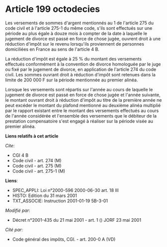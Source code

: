 # Article 199 octodecies

Les versements de sommes d'argent mentionnés au 1 de l'article 275 du code civil et à l'article 275-1 du même code, s'ils
sont effectués sur une période au plus égale à douze mois à compter de la date à laquelle le jugement de divorce est passé en
force de chose jugée, ouvrent droit à une réduction d'impôt sur le revenu lorsqu'ils proviennent de personnes domiciliées en
France au sens de l'article 4 B.

La réduction d'impôt est égale à 25 % du montant des versements effectués conformément à la convention de divorce homologuée
par le juge ou fixé par le jugement de divorce, en application de l'article 274 du code civil. Les sommes ouvrant droit à
réduction d'impôt sont retenues dans la limite de 200 000 F sur la période mentionnée au premier alinéa.

Lorsque les versements sont répartis sur l'année au cours de laquelle le jugement de divorce est passé en force de chose
jugée et l'année suivante, le montant ouvrant droit à réduction d'impôt au titre de la première année ne peut excéder le
montant du plafond mentionné au deuxième alinéa multiplié par le rapport existant entre le montant des versements effectués
au cours de l'année considérée et l'ensemble des versements que le débiteur de la prestation compensatoire s'est engagé à
réaliser sur la période visée au premier alinéa.

**Liens relatifs à cet article**

_Cite_:

  - CGI 4 B
  - Code civil - art. 274 (M)
  - Code civil - art. 275 (M)
  - Code civil - art. 275-1 (M)

**Liens**:

  - SPEC_APPLI: Loi n°2000-596 2000-06-30 art. 18 III
  - HISTO: Edition du 31 mars 2001
  - TXT_ASSOCIE: Instruction 2001-01-19 5B-3-01

_Modifié par_:

  - Décret n°2001-435 du 21 mai 2001 - art. 1 () JORF 23 mai 2001

_Cité par_:

  - Code général des impôts, CGI. - art. 200-0 A (VD)
